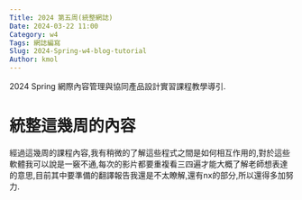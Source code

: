 ```yaml
---
Title: 2024 第五周(統整網誌)
Date: 2024-03-22 11:00
Category: w4
Tags: 網誌編寫
Slug: 2024-Spring-w4-blog-tutorial
Author: kmol
---
```


2024 Spring 網際內容管理與協同產品設計實習課程教學導引.

<!-- PELICAN_END_SUMMARY -->

# 統整這幾周的內容
經過這幾周的課程內容,我有稍微的了解這些程式之間是如何相互作用的,對於這些軟體我可以說是一竅不通,每次的影片都要重複看三四遍才能大概了解老師想表達的意思,目前其中要準備的翻譯報告我還是不太瞭解,還有nx的部分,所以還得多加努力.
